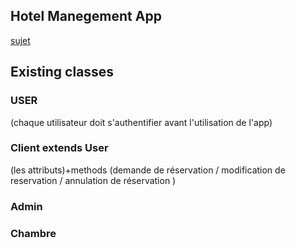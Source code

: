 ## Hotel Manegement App 
 [sujet](https://docs.google.com/document/d/1gHiX1fsCt-C09L4xCLKdvBhF-N1dfzs3/edit)
 ## Existing classes 
 ### USER 
 (chaque utilisateur doit s'authentifier avant l'utilisation de l'app)
 ### Client extends User 
 (les attributs)+methods (demande de réservation / modification de reservation / annulation de réservation )
 ### Admin 
 ### Chambre 